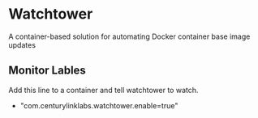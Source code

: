 # Watchtower
A container-based solution for automating Docker container base image updates

## Monitor Lables
Add this line to a container and tell watchtower to watch.
- "com.centurylinklabs.watchtower.enable=true" 